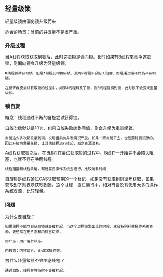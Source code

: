 ## 轻量级锁

轻量级锁由偏向锁升级而来

适合的场景：当前的并发量不是很严重。


### 升级过程

当A线程获取获取到锁后，此时这把锁是偏向锁。此时如果有B线程来竞争这把锁，则偏向锁会升级为轻量级锁。

    B线程尝试获取锁，但是A线程此时拥有锁，此时B线程不会陷入阻塞，而是通过循环自旋来获取锁。

    在循环自旋尝试获取锁的过程中，如果A线程释放了锁，则B线程能得到锁，此时锁不会变成重量级锁。

### 锁自旋

概念：线程通过不断的自旋尝试获得锁。

自旋次数默认是10次，如果自旋失败达到阈值，则会升级为重量级锁。

    自旋这么多次都没拿到锁，说明当前的并发情况严重。如果一直自旋下去，也是要耗费资源的。因此升级为重量级锁，让其他线程进行挂起，减少资源消耗。

A线程获取锁之后，在B线程在尝试获取锁的过程中，B线程一开始并不会陷入阻塞，也就不存在唤醒线程。

    线程阻塞和线程唤醒，都是需要操作系统去进行，比较消耗时间

自旋锁是线程通过CAS获取预期的一个标记，如果没有获取到则循环获取，如果获取到了则表示获取到锁。这个过程一直在运行中，相对而言没有使用太多的操作系统资源，比较轻量。


### 问题

为什么要自旋？

    如果线程不能立刻获取锁就会被挂起，当这个过程频繁出现的时候，就会特别耗费操作系统资源，要经常在用户态和内核态切换，

    用户态：用户运行状态。

    内核态：内核运行，比如IO操作等。

为什么轻量级锁不会阻塞线程？

    通过自旋，线程在等待时不会被挂起。





